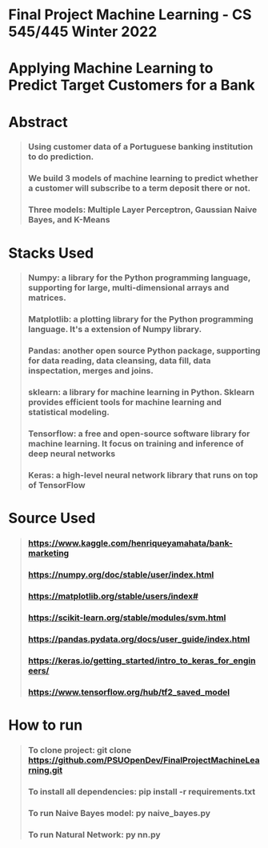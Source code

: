 # Final Project Machine Learning - CS 545/445 Winter 2022
# Applying  Machine Learning to Predict Target Customers for a Bank

# Abstract
> ### Using customer data of a Portuguese  banking institution to do prediction.
> ### We build 3 models of machine learning to predict whether a customer will subscribe to a term deposit there or not.
> ### Three models: Multiple Layer Perceptron, Gaussian Naive Bayes, and K-Means

# Stacks Used
> ### Numpy: a library for the Python programming language, supporting for large, multi-dimensional arrays and matrices.
> ### Matplotlib: a plotting library for the Python programming language. It's a extension of Numpy library.
> ### Pandas: another open source Python package, supporting for data reading, data cleansing, data fill, data inspectation, merges and joins. 
> ### sklearn: a library for machine learning in Python. Sklearn provides efficient tools for machine learning and statistical modeling.
> ### Tensorflow: a free and open-source software library for machine learning. It focus on training and inference of deep neural networks
> ### Keras: a high-level neural network library that runs on top of TensorFlow

# Source Used
> ### https://www.kaggle.com/henriqueyamahata/bank-marketing
> ### https://numpy.org/doc/stable/user/index.html
> ### https://matplotlib.org/stable/users/index#
> ### https://scikit-learn.org/stable/modules/svm.html
> ### https://pandas.pydata.org/docs/user_guide/index.html
> ### https://keras.io/getting_started/intro_to_keras_for_engineers/
> ### https://www.tensorflow.org/hub/tf2_saved_model


# How to run
> ### To clone project: git clone https://github.com/PSUOpenDev/FinalProjectMachineLearning.git
> ### To install all dependencies: pip install -r requirements.txt
> ### To run Naive Bayes model: py naive_bayes.py
> ### To run Natural Network: py nn.py 
